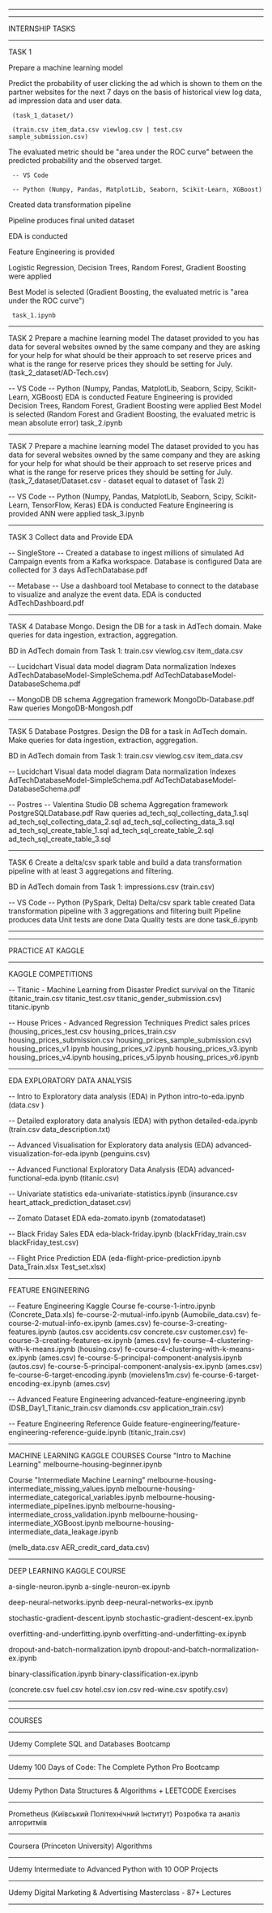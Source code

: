 __________________________________________________________________
__________________________________________________________________

INTERNSHIP TASKS
__________________________________________________________________

TASK 1

Prepare a machine learning model

Predict the probability of user clicking the ad which is shown to them on the partner websites for the next 7 days on the basis of historical view log data, ad impression data and user data.

     (task_1_dataset/)

     (train.csv item_data.csv viewlog.csv | test.csv  sample_submission.csv)

The evaluated metric should be "area under the ROC curve" between the predicted probability and the observed target.

     -- VS Code

     -- Python (Numpy, Pandas, MatplotLib, Seaborn, Scikit-Learn, XGBoost)

Created data transformation pipeline

Pipeline produces final united dataset

EDA is conducted 

Feature Engineering is provided

Logistic Regression, Decision Trees, Random Forest, Gradient Boosting were applied

Best Model is selected (Gradient Boosting, the evaluated metric is "area under the ROC curve")

     task_1.ipynb 

__________________________________________________________________

TASK 2
Prepare a machine learning model
     The dataset provided to you has data for several websites owned by the same company and they are asking for your help for what should be their approach to set reserve prices and what is the range for reserve prices they should be setting for July.
(task_2_dataset/AD-Tech.csv)

-- VS Code
-- Python (Numpy, Pandas, MatplotLib, Seaborn, Scipy, Scikit-Learn, XGBoost)
EDA is conducted 
Feature Engineering is provided
Decision Trees, Random Forest, Gradient Boosting were applied
Best Model is selected (Random Forest and Gradient Boosting, the evaluated metric is mean absolute error)
     task_2.ipynb 
__________________________________________________________________

TASK 7
Prepare a machine learning model
     The dataset provided to you has data for several websites owned by the same company and they are asking for your help for what should be their approach to set reserve prices and what is the range for reserve prices they should be setting for July.
(task_7_dataset/Dataset.csv - dataset equal to dataset of Task 2)

-- VS Code
-- Python (Numpy, Pandas, MatplotLib, Seaborn, Scipy, Scikit-Learn, TensorFlow, Keras)
EDA is conducted 
Feature Engineering is provided
ANN were applied
     task_3.ipynb 
__________________________________________________________________

TASK 3
Collect data and Provide EDA

-- SingleStore
-- Created a database to ingest millions of simulated Ad Campaign events from a Kafka workspace.
Database is configured
Data are collected for 3 days
AdTechDatabase.pdf

-- Metabase
-- Use a dashboard tool Metabase to connect to the database to visualize and analyze the event data.
EDA is conducted
AdTechDashboard.pdf

__________________________________________________________________

TASK 4
Database Mongo. 
Design the DB for a task in AdTech domain. Make queries for data ingestion, extraction, aggregation.

BD in AdTech domain from Task 1:
     train.csv 
     viewlog.csv
     item_data.csv 

-- Lucidchart
Visual data model diagram
Data normalization
Indexes
     AdTechDatabaseModel-SimpleSchema.pdf
     AdTechDatabaseModel-DatabaseSchema.pdf

-- MongoDB
DB schema
Aggregation framework
     MongoDb-Database.pdf
Raw queries
     MongoDB-Mongosh.pdf

__________________________________________________________________

TASK 5
Database Postgres. 
Design the DB for a task in AdTech domain. Make queries for data ingestion, extraction, aggregation.

BD in AdTech domain from Task 1:
     train.csv 
     viewlog.csv
     item_data.csv

-- Lucidchart
Visual data model diagram
Data normalization
Indexes
     AdTechDatabaseModel-SimpleSchema.pdf
     AdTechDatabaseModel-DatabaseSchema.pdf

-- Postres
-- Valentina Studio
DB schema
Aggregation framework
     PostgreSQLDatabase.pdf
Raw queries
     ad_tech_sql_collecting_data_1.sql
     ad_tech_sql_collecting_data_2.sql
     ad_tech_sql_collecting_data_3.sql
     ad_tech_sql_create_table_1.sql
     ad_tech_sql_create_table_2.sql
     ad_tech_sql_create_table_3.sql
__________________________________________________________________

TASK 6
Create a delta/csv spark table and build a data transformation pipeline 
with at least 3 aggregations and filtering.

BD in AdTech domain from Task 1:
     impressions.csv (train.csv)

-- VS Code
-- Python (PySpark, Delta)
Delta/csv spark table created
Data transformation pipeline with 3 aggregations and filtering built
Pipeline produces data 
Unit tests are done
Data Quality tests are done
     task_6.ipynb

__________________________________________________________________
__________________________________________________________________

PRACTICE AT KAGGLE
__________________________________________________________________

KAGGLE COMPETITIONS

-- Titanic - Machine Learning from Disaster
Predict survival on the Titanic 
(titanic_train.csv titanic_test.csv titanic_gender_submission.csv)
titanic.ipynb 

-- House Prices - Advanced Regression Techniques
Predict sales prices 
(housing_prices_test.csv housing_prices_train.csv housing_prices_submission.csv housing_prices_sample_submission.csv)
housing_prices_v1.ipynb
housing_prices_v2.ipynb
housing_prices_v3.ipynb
housing_prices_v4.ipynb
housing_prices_v5.ipynb
housing_prices_v6.ipynb

__________________________________________________________________

EDA 
EXPLORATORY DATA ANALYSIS

-- Intro to Exploratory data analysis (EDA) in Python
intro-to-eda.ipynb (data.csv )

-- Detailed exploratory data analysis (EDA) with python
detailed-eda.ipynb (train.csv  data_description.txt)

-- Advanced Visualisation for Exploratory data analysis (EDA)
advanced-visualization-for-eda.ipynb (penguins.csv)

-- Advanced Functional Exploratory Data Analysis (EDA)
advanced-functional-eda.ipynb (titanic.csv) 

-- Univariate statistics
eda-univariate-statistics.ipynb (insurance.csv heart_attack_prediction_dataset.csv)

-- Zomato Dataset EDA
eda-zomato.ipynb (zomatodataset)

-- Black Friday Sales EDA
eda-black-friday.ipynb (blackFriday_train.csv  blackFriday_test.csv)

-- Flight Price Prediction EDA (eda-flight-price-prediction.ipynb Data_Train.xlsx Test_set.xlsx)
__________________________________________________________________

FEATURE ENGINEERING

-- Feature Engineering Kaggle Course
fe-course-1-intro.ipynb (Concrete_Data.xls)
fe-course-2-mutual-info.ipynb (Aumobile_data.csv)
fe-course-2-mutual-info-ex.ipynb (ames.csv)
fe-course-3-creating-features.ipynb (autos.csv accidents.csv concrete.csv customer.csv)
fe-course-3-creating-features-ex.ipynb (ames.csv)
fe-course-4-clustering-with-k-means.ipynb (housing.csv)
fe-course-4-clustering-with-k-means-ex.ipynb (ames.csv)
fe-course-5-principal-component-analysis.ipynb (autos.csv)
fe-course-5-principal-component-analysis-ex.ipynb (ames.csv)
fe-course-6-target-encoding.ipynb (movielens1m.csv)
fe-course-6-target-encoding-ex.ipynb (ames.csv)


-- Advanced Feature Engineering
advanced-feature-engineering.ipynb (DSB_Day1_Titanic_train.csv diamonds.csv application_train.csv)

-- Feature Engineering Reference Guide
feature-engineering/feature-engineering-reference-guide.ipynb (titanic_train.csv)

__________________________________________________________________

MACHINE LEARNING KAGGLE COURSES
Course "Intro to Machine Learning"
melbourne-housing-beginner.ipynb

Course "Intermediate Machine Learning"
melbourne-housing-intermediate_missing_values.ipynb
melbourne-housing-intermediate_categorical_variables.ipynb
melbourne-housing-intermediate_pipelines.ipynb
melbourne-housing-intermediate_cross_validation.ipynb
melbourne-housing-intermediate_XGBoost.ipynb
melbourne-housing-intermediate_data_leakage.ipynb

(melb_data.csv AER_credit_card_data.csv)
__________________________________________________________________

DEEP LEARNING KAGGLE COURSE

a-single-neuron.ipynb
a-single-neuron-ex.ipynb

deep-neural-networks.ipynb
deep-neural-networks-ex.ipynb

stochastic-gradient-descent.ipynb
stochastic-gradient-descent-ex.ipynb

overfitting-and-underfitting.ipynb
overfitting-and-underfitting-ex.ipynb

dropout-and-batch-normalization.ipynb
dropout-and-batch-normalization-ex.ipynb

binary-classification.ipynb
binary-classification-ex.ipynb

(concrete.csv fuel.csv hotel.csv ion.csv red-wine.csv spotify.csv)

__________________________________________________________________
__________________________________________________________________

COURSES
__________________________________________________________________

Udemy
Complete SQL and Databases Bootcamp
__________________________________________________________________

Udemy
100 Days of Code: The Complete Python Pro Bootcamp
__________________________________________________________________

Udemy
Python Data Structures & Algorithms + LEETCODE Exercises
__________________________________________________________________
Prometheus (Київський Політехнічний Інститут)
Розробка та аналіз алгоритмів
__________________________________________________________________

Coursera (Princeton University)
Algorithms
__________________________________________________________________

Udemy
Intermediate to Advanced Python with 10 OOP Projects
__________________________________________________________________

Udemy
Digital Marketing & Advertising Masterclass - 87+ Lectures
__________________________________________________________________


